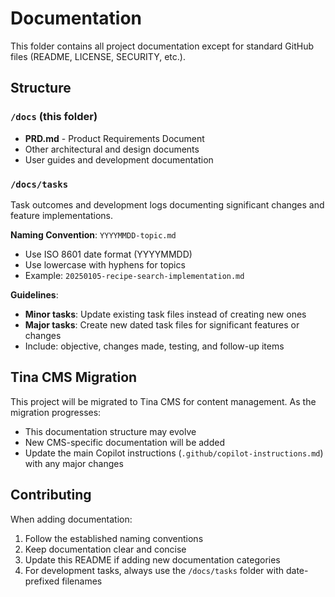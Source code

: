 # Documentation

This folder contains all project documentation except for standard GitHub files (README, LICENSE, SECURITY, etc.).

## Structure

### `/docs` (this folder)
- **PRD.md** - Product Requirements Document
- Other architectural and design documents
- User guides and development documentation

### `/docs/tasks`
Task outcomes and development logs documenting significant changes and feature implementations.

**Naming Convention**: `YYYYMMDD-topic.md`
- Use ISO 8601 date format (YYYYMMDD)
- Use lowercase with hyphens for topics
- Example: `20250105-recipe-search-implementation.md`

**Guidelines**:
- **Minor tasks**: Update existing task files instead of creating new ones
- **Major tasks**: Create new dated task files for significant features or changes
- Include: objective, changes made, testing, and follow-up items

## Tina CMS Migration

This project will be migrated to Tina CMS for content management. As the migration progresses:
- This documentation structure may evolve
- New CMS-specific documentation will be added
- Update the main Copilot instructions (`.github/copilot-instructions.md`) with any major changes

## Contributing

When adding documentation:
1. Follow the established naming conventions
2. Keep documentation clear and concise
3. Update this README if adding new documentation categories
4. For development tasks, always use the `/docs/tasks` folder with date-prefixed filenames
